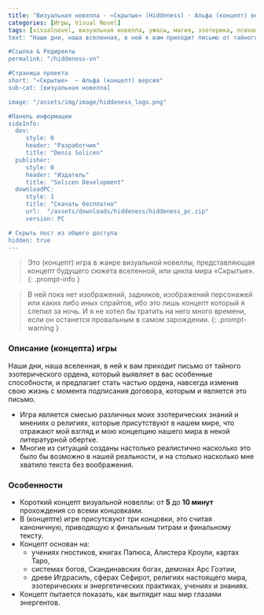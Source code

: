 ```yaml
---
title: "Визуальная новелла - «Скрытые» (Hiddeness) - Альфа (концепт) версия"
categories: [Игры, Visual Novel]
tags: [visualnovel, визуальная новелла, ужасы, магия, эзотерика, психология, ren'py, драма, психологическое, сверхъестественное]
text: "Наши дни, наша вселенная, в ней к вам приходит письмо от тайного эзотерического ордена, который выявляет в вас особенные способности, и предлагает стать частью ордена, навсегда изменив свою жизнь с момента подписания договора, которым и является это письмо..."

#Ссылка & Редиректы
permalink: "/hiddeness-vn"

#Страница проекта
short: "«Скрытые»  — Альфа (концепт) версия"
sub-cat: [визуальная новелла] 

image: "/assets/img/image/hiddeness_logo.png"

#Панель информации
sideInfo:
  dev:
     style: 0
     header: "Разработчик"
     title: "Denis Solicen"
  publisher:
     style: 0
     header: "Издатель"
     title: "Solicen Development"
  downloadPC:
     style: 1
     title: "Скачать бесплатно"
     url:  "/assets/downloads/hiddeness/hiddeness_pc.zip"
     version: PC

# Скрыть пост из общего доступа
hidden: true
---
```


> Это (концепт) игра в жанре визуальной новеллы, представляющая концепт будущего сюжета вселенной, или цикла мира «Скрытые». 
{: .prompt-info }

> В ней пока нет изображений, задников, изображений персонажей или каких либо иных спрайтов, ибо это лишь концепт который я слепил за ночь. И я не хотел бы тратить на него много времени, если он останется провальным в самом зарождении.
{: .prompt-warning }

### Описание (концепта) игры

Наши дни, наша вселенная, в ней к вам приходит письмо от тайного эзотерического ордена, который выявляет в вас особенные способности, и предлагает стать частью ордена, навсегда изменив свою жизнь с момента подписания договора, которым и является это письмо.

- Игра является смесью различных моих эзотерических знаний и мнениях о религиях, которые присутствуют в нашем мире, что отражают мой взгляд и мою концепцию нашего мира в некой литературной обертке.
- Многие из ситуаций созданы настолько реалистично насколько это было бы возможно в нашей реальности, и на столько насколько мне хватило текста без воображения.

### Особенности
- Короткий концепт визуальной новеллы: от **5** до **10 минут** прохождения со всеми концовками.
- В (концепте) игре присутсвуют три концовки, это считая каноничную, приводящую к финальным титрам и финальному тексту. 
- Концепт основан на:
    - учениях гностиков, книгах Папюса, Алистера Кроули, картах Таро, 
    - системах богов, Скандинавских богах, демонах Арс Гоэтии, 
    - древе Игдрасиль, сферах Сефирот, религиях настоящего мира, эзотерических и энергетических практиках, учениях и знаниях. 
- Концепт пытается показать, как выглядит наш мир глазами энергентов.